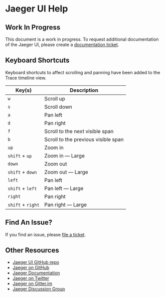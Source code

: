 # Jaeger UI Help


## Work In Progress

This document is a work in progress. To request additional documentation of the Jaeger UI, please create a [documentation ticket](https://github.com/jaegertracing/jaeger-ui/issues/new?labels=documentation).


## Keyboard Shortcuts

Keyboard shortcuts to affect scrolling and panning have been added to the Trace timeline view.

| Key(s)        | Description |
| ------------- |-------------|
| `w` | Scroll up |
| `s` | Scroll down |
| `a` | Pan left |
| `d` | Pan right |
| `f` | Scroll to the next visible span |
| `b` | Scroll to the previous visible span |
| `up` | Zoom in |
| `shift` + `up` | Zoom in — Large |
| `down` | Zoom out |
| `shift` + `down` | Zoom out — Large |
| `left` | Pan left |
| `shift` + `left` | Pan left — Large |
| `right` | Pan right |
| `shift` + `right` | Pan right — Large |


## Find An Issue?

If you find an issue, please [file a ticket](https://github.com/jaegertracing/jaeger-ui/issues/new).


## Other Resources

- [Jaeger UI GitHub repo](https://github.com/jaegertracing/jaeger-ui)
- [Jaeger on GitHub](https://github.com/jaegertracing)
- [Jaeger Documentation](http://jaeger.readthedocs.io/en/latest/)
- [Jaeger on Twitter](https://twitter.com/JaegerTracing)
- [Jaeger on Gitter.im](https://gitter.im/jaegertracing/Lobby)
- [Jaeger Discussion Group](https://groups.google.com/forum/#!forum/jaeger-tracing)